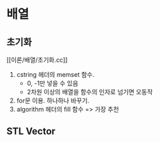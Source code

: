 # 배열

## 초기화
[[이론/배열/초기화.cc]]
1. cstring 헤더의 memset 함수.
   - 0, -1만 넣을 수 있음
   - 2차원 이상의 배열을 함수의 인자로 넘기면 오동작
3. for문 이용. 하나하나 바꾸기.
4. algorithm 헤더의 fill 함수 => 가장 추천

## STL Vector
